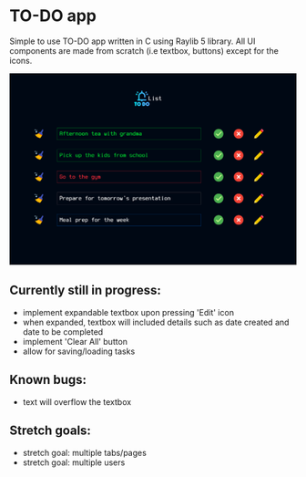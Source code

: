 # TO-DO app

Simple to use TO-DO app written in C using Raylib 5 library. All UI components are made from scratch (i.e textbox, buttons) except for the icons.

![to-do-app](https://github.com/achrustowski/TODO-app/blob/master/to-do-app-screenshot.png)

## Currently still in progress:
- implement expandable textbox upon pressing 'Edit' icon
- when expanded, textbox will included details such as date created and date to be completed
- implement 'Clear All' button
- allow for saving/loading tasks

## Known bugs:
- text will overflow the textbox

## Stretch goals:
- stretch goal: multiple tabs/pages
- stretch goal: multiple users
